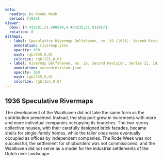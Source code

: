 ```yaml
---
meta:
  heading: De Roode Week
  period: [1936]
viewer:
  bbox: [4.412581,51.880094,4.464235,51.911967]
  rotation: 0
allmaps:
  - label: Speculative Rivermap Delfshaven, no. 19 (1936). Second Revision, serie II, 2023. Scale 1:5,000. The Berlage. Based on Rivermap Delfshaven, no. 19. Second Revision, serie II, 1936. 1:5,000. Geoplaza, VU Amsterdam. Signature LL.11007gk
    annotation: rivermap.json
    opacity: 100
    mask: rgb(255,0,0)
    colorize: rgb(255,0,0)
  - label: Rivermap Delfshaven, no. 19. Second Revision, Series II, 1936. 702 x 990 mm. 1:5,000. Geoplaza, VU Amsterdam. Signature LL.11007gk.
    annotation: secondrevision.json
    opacity: 100
    mask: rgb(255,0,0)
    colorize: rgb(255,0,0)
---
```


## 1936 Speculative Rivermaps

The development of the Waalhaven did not take the same form as the contribution presented. Instead, the ship port grew in increments with more and more individual companies occupying its branches. The two-storey collective houses, with their carefully designed brick facades, became shells for single-family homes, while the taller ones were eventually occupied as offices by independent companies. The Rode Week was not successful, the settlement for shipbuilders was not commissioned, and the Waalhaven did not serve as a model for the industrial settlements of the Dutch river landscape. 

